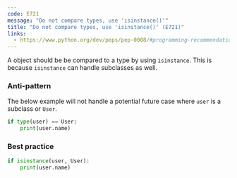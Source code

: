 ```yaml
---
code: E721
message: "Do not compare types, use 'isinstance()'"
title: "Do not compare types, use 'isinstance()' (E721)"
links:
  - https://www.python.org/dev/peps/pep-0008/#programming-recommendations
---
```


A object should be be compared to a type by using `isinstance`. This is because `isinstance` can handle subclasses as well.

### Anti-pattern

The below example will not handle a potential future case where `user` is a subclass or `User`.

```python
if type(user) == User:
    print(user.name)
```

### Best practice

```python
if isinstance(user, User):
    print(user.name)
```

